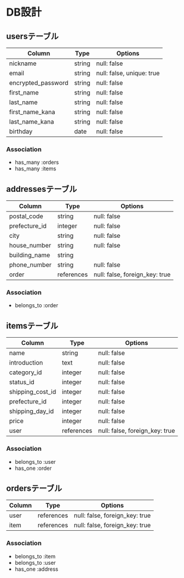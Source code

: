 # DB設計

## usersテーブル

| Column             | Type             | Options                        |
|--------------------|------------------|--------------------------------|
| nickname           | string           | null: false                    |
| email              | string           | null: false, unique: true      |
| encrypted_password | string           | null: false                    |
| first_name         | string           | null: false                    |
| last_name          | string           | null: false                    |
| first_name_kana    | string           | null: false                    |
| last_name_kana     | string           | null: false                    |
| birthday           | date             | null: false                    |

### Association

- has_many :orders
- has_many :items

## addressesテーブル

| Column           | Type              | Options                          |
|------------------|-------------------|----------------------------------|
| postal_code      | string            | null: false                      |
| prefecture_id    | integer           | null: false                      |
| city             | string            | null: false                      |
| house_number     | string            | null: false                      |
| building_name    | string            |                                  |
| phone_number     | string            | null: false                      |
| order            | references        | null: false, foreign_key: true   |

### Association

- belongs_to :order

## itemsテーブル

| Column            | Type              | Options                          |
|-------------------|-------------------|----------------------------------|
| name              | string            | null: false                      |
| introduction      | text              | null: false                      |
| category_id       | integer           | null: false                      |
| status_id         | integer           | null: false                      |
| shipping_cost_id  | integer           | null: false                      |
| prefecture_id     | integer           | null: false                      |
| shipping_day_id   | integer           | null: false                      |
| price             | integer           | null: false                      |
| user              | references        | null: false, foreign_key: true   |

### Association

- belongs_to :user
- has_one :order

## ordersテーブル

| Column           | Type              | Options                          |
|------------------|-------------------|----------------------------------|
| user             | references        | null: false, foreign_key: true   |
| item             | references        | null: false, foreign_key: true   |

### Association

- belongs_to :item
- belongs_to :user
- has_one :address
